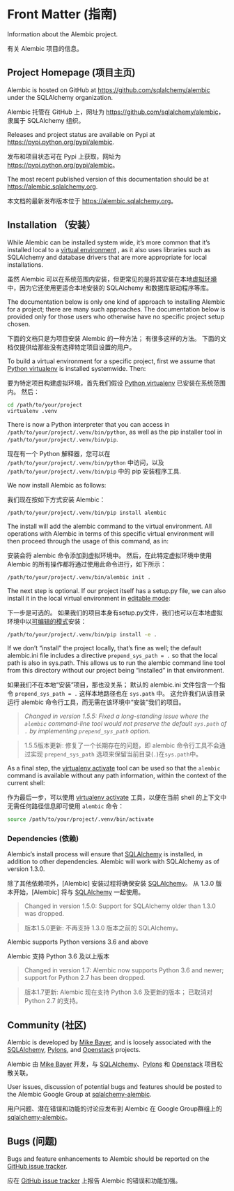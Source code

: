 
[SQLAlchemy]: https://www.sqlalchemy.org/
[Pylons]: http://www.pylonsproject.org/
[Openstack]: http://www.openstack.org/
[sqlalchemy-alembic]: https://groups.google.com/group/sqlalchemy-alembic
[Mike Bayer]: http://techspot.zzzeek.org/
[virtualenv activate]: https://virtualenv.pypa.io/en/latest/userguide/#activate-script
[editable mode]: https://pip.pypa.io/en/stable/reference/pip_install/#editable-installs
[可编辑的模式]: https://pip.pypa.io/en/stable/reference/pip_install/#editable-installs
[Python virtualenv]: https://pypi.org/project/virtualenv/
[virtual environment]: https://docs.python.org/3/tutorial/venv.html
[虚拟环境]: https://docs.python.org/3/tutorial/venv.html
[GitHub issue tracker]: https://github.com/sqlalchemy/alembic/issues/

# Front Matter (指南)

Information about the Alembic project.

有关 Alembic 项目的信息。

## Project Homepage (项目主页)

Alembic is hosted on GitHub at <https://github.com/sqlalchemy/alembic> under the SQLAlchemy organization.

Alembic 托管在 GitHub 上，网址为 <https://github.com/sqlalchemy/alembic>，隶属于 SQLAlchemy 组织。

Releases and project status are available on Pypi at <https://pypi.python.org/pypi/alembic>.

发布和项目状态可在 Pypi 上获取，网址为 <https://pypi.python.org/pypi/alembic>。

The most recent published version of this documentation should be at <https://alembic.sqlalchemy.org>.

本文档的最新发布版本位于 <https://alembic.sqlalchemy.org>。

## Installation （安装）

While Alembic can be installed system wide, it’s more common that it’s installed local to a [virtual environment] , as it also uses libraries such as SQLAlchemy and database drivers that are more appropriate for local installations.

虽然 Alembic 可以在系统范围内安装，但更常见的是将其安装在本地[虚拟环境]中，因为它还使用更适合本地安装的 SQLAlchemy 和数据库驱动程序等库。

The documentation below is only one kind of approach to installing Alembic for a project; there are many such approaches. The documentation below is provided only for those users who otherwise have no specific project setup chosen.

下面的文档只是为项目安装 Alembic 的一种方法； 有很多这样的方法。 下面的文档仅提供给那些没有选择特定项目设置的用户。

To build a virtual environment for a specific project, first we assume that [Python virtualenv] is installed systemwide. Then:

要为特定项目构建虚拟环境，首先我们假设 [Python virtualenv] 已安装在系统范围内。 然后：

```bash
cd /path/to/your/project
virtualenv .venv
```

There is now a Python interpreter that you can access in `/path/to/your/project/.venv/bin/python`, as well as the pip installer tool in `/path/to/your/project/.venv/bin/pip`.

现在有一个 Python 解释器，您可以在 `/path/to/your/project/.venv/bin/python` 中访问，以及 `/path/to/your/project/.venv/bin/pip` 中的 pip 安装程序工具.

We now install Alembic as follows:

我们现在按如下方式安装 Alembic：

```bash
/path/to/your/project/.venv/bin/pip install alembic
```

The install will add the alembic command to the virtual environment. All operations with Alembic in terms of this specific virtual environment will then proceed through the usage of this command, as in:

安装会将 alembic 命令添加到虚拟环境中。 然后，在此特定虚拟环境中使用 Alembic 的所有操作都将通过使用此命令进行，如下所示：

```bash
/path/to/your/project/.venv/bin/alembic init .
```

The next step is optional. If our project itself has a setup.py file, we can also install it in the local virtual environment in [editable mode]:

下一步是可选的。 如果我们的项目本身有setup.py文件，我们也可以在本地虚拟环境中以[可编辑的模式]安装：

```bash
/path/to/your/project/.venv/bin/pip install -e .
```

If we don’t “install” the project locally, that’s fine as well; the default alembic.ini file includes a directive `prepend_sys_path = .` so that the local path is also in sys.path. This allows us to run the alembic command line tool from this directory without our project being “installed” in that environment.

如果我们不在本地“安装”项目，那也没关系； 默认的 alembic.ini 文件包含一个指令 `prepend_sys_path = .` 这样本地路径也在 `sys.path` 中。 这允许我们从该目录运行 alembic 命令行工具，而无需在该环境中“安装”我们的项目。

> *Changed in version 1.5.5: Fixed a long-standing issue where the `alembic` command-line tool would not preserve the default `sys.path` of `.` by implementing `prepend_sys_path` option.*

> 1.5.5版本更新: 修复了一个长期存在的问题，即 alembic 命令行工具不会通过实现 `prepend_sys_path` 选项来保留当前目录(`.`)在`sys.path`中。

As a final step, the [virtualenv activate] tool can be used so that the `alembic` command is available without any path information, within the context of the current shell:

作为最后一步，可以使用 [virtualenv activate] 工具，以便在当前 shell 的上下文中无需任何路径信息即可使用 `alembic` 命令：

```bash
source /path/to/your/project/.venv/bin/activate
```

### Dependencies (依赖)

Alembic’s install process will ensure that [SQLAlchemy] is installed, in addition to other dependencies. Alembic will work with SQLAlchemy as of version 1.3.0.

除了其他依赖项外，[Alembic] 安装过程将确保安装 [SQLAlchemy]。 从 1.3.0 版本开始，[Alembic] 将与 [SQLAlchemy] 一起使用。

> Changed in version 1.5.0: Support for SQLAlchemy older than 1.3.0 was dropped.

> 版本1.5.0更新: 不再支持 1.3.0 版本之前的 SQLAlchemy。

Alembic supports Python versions 3.6 and above

Alembic 支持 Python 3.6 及以上版本

> Changed in version 1.7: Alembic now supports Python 3.6 and newer; support for Python 2.7 has been dropped.

> 版本1.7更新: Alembic 现在支持 Python 3.6 及更新的版本； 已取消对 Python 2.7 的支持。

## Community (社区)

Alembic is developed by [Mike Bayer], and is loosely associated with the [SQLAlchemy], [Pylons], and [Openstack] projects.

Alembic 由 [Mike Bayer] 开发，与 [SQLAlchemy]、[Pylons] 和 [Openstack] 项目松散关联。

User issues, discussion of potential bugs and features should be posted to the Alembic Google Group at [sqlalchemy-alembic].

用户问题、潜在错误和功能的讨论应发布到 Alembic 在 Google Group群组上的 [sqlalchemy-alembic]。

## Bugs (问题)

Bugs and feature enhancements to Alembic should be reported on the [GitHub issue tracker].

应在 [GitHub issue tracker] 上报告 Alembic 的错误和功能加强。
